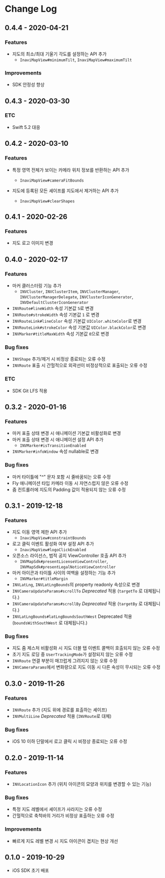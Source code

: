 # Change Log

## 0.4.4 - 2020-04-21

### Features
- 지도의 최소/최대 기울기 각도를 설정하는 API 추가
  - `InaviMapView#minimumTilt`, `InaviMapView#maximumTilt`

### Improvements
- SDK 안정성 향상

## 0.4.3 - 2020-03-30

### ETC
- Swift 5.2 대응

## 0.4.2 - 2020-03-10

### Features
- 특정 영역 전체가 보이는 카메라 위치 정보를 반환하는 API 추가
  - `InaviMapView#cameraFitBounds`

- 지도에 등록된 모든 셰이프를 지도에서 제거하는 API 추가
  - `InaviMapView#clearShapes`

## 0.4.1 - 2020-02-26

### Features
- 지도 로고 이미지 변경

## 0.4.0 - 2020-02-17

### Features
- 마커 클러스터링 기능 추가
  - `INVCluster`, `INVClusterItem`, `INVClusterManager`, `INVClusterManagerDelegate`, `INVClusterIconGenerator`, `INVDefaultClusterIconGenerator`
- `INVRoute#lineWidth` 속성 기본값 `5`로 변경
- `INVRoute#strokeWidth` 속성 기본값 `1` 로 변경
- `INVRouteLink#lineColor` 속성 기본값 `UIColor.whiteColor`로 변경
- `INVRouteLink#strokeColor` 속성 기본값 `UIColor.blackColor`로 변경
- `INVMarker#titleMaxWidth` 속성 기본값 `0`으로 변경

### Bug fixes
- `INVShape` 추가/제거 시 비정상 종료되는 오류 수정
- `INVRoute` 표출 시 간헐적으로 외곽선이 비정상적으로 표출되는 오류 수정

### ETC
- SDK Git LFS 적용

## 0.3.2 - 2020-01-16

### Features
- 마커 표출 상태 변경 시 애니메이션 기본값 비활성화로 변경
- 마커 표출 상태 변경 시 애니메이션 설정 API 추가
  - `INVMarker#isTransitionEnabled`
- `INVMarker#infoWindow` 속성 nullable로 변경

### Bug fixes
- 마커 타이틀에 "^" 문자 포함 시 줄바꿈되는 오류 수정
- Fly 애니메이션 타입 카메라 이동 시 자연스럽지 않은 오류 수정
- 줌 컨트롤러에 지도의 Padding 값이 적용되지 않는 오류 수정

## 0.3.1 - 2019-12-18

### Features
 - 지도 이동 영역 제한 API 추가
   - `InaviMapView#constraintBounds`
 - 로고 클릭 이벤트 활성화 여부 설정 API 추가
   - `InaviMapView#logoClickEnabled`
 - 오픈소스 라이선스, 법적 공지 ViewController 호출 API 추가
   - `INVMapSdk#presentLicenseViewController`, `INVMapSdk#presentLegalNoticeViewController`
 - 마커 아이콘과 타이틀 사이의 여백을 설정하는 기능 추가
   - `INVMarker#titleMargin`
 - `INVLatLng`, `INVLatLngBounds`의 property readonly 속성으로 변경
 - `INVCameraUpdateParams#scrollTo` *Deprecated* 적용 (`targetTo` 로 대체됩니다.)
 - `INVCameraUpdateParams#scrollBy` *Deprecated* 적용 (`targetBy` 로 대체됩니다.)
 - `INVLatLngBounds#latLngBoundsSouthWest` Deprecated 적용 (`boundsWithSouthWest` 로 대체됩니다.)

### Bug fixes
 - 지도 줌 제스처 비활성화 시 지도 더블 탭 이벤트 콜백이 호출되지 않는 오류 수정
 - 초기 지도 로딩 중 `UserTrackingMode`가 설정되지 않는 오류 수정
 - `INVRoute` 연결 부분이 매끄럽게 그려지지 않는 오류 수정
 - `INVCameraParams`에서 변화량으로 지도 이동 시 다른 속성이 무시되는 오류 수정

## 0.3.0 - 2019-11-26

### Features
 - `INVRoute` 추가 (지도 위에 경로를 표출하는 셰이프)
 - `INVMultiLine` *Deprecated* 적용 (`INVRoute`로 대체)

### Bug fixes
 - iOS 10 이하 단말에서 로고 클릭 시 비정상 종료되는 오류 수정

## 0.2.0 - 2019-11-14

### Features
 - `INVLocationIcon` 추가 (위치 아이콘의 모양과 위치를 변경할 수 있는 기능)

### Bug fixes
 - 특정 지도 레벨에서 셰이프가 사라지는 오류 수정
 - 간헐적으로 축척바의 거리가 비정상 표출하는 오류 수정
 
### Improvements
 - 빠르게 지도 레벨 변경 시 지도 아이콘이 겹치는 현상 개선

## 0.1.0 - 2019-10-29
- iOS SDK 초기 배포